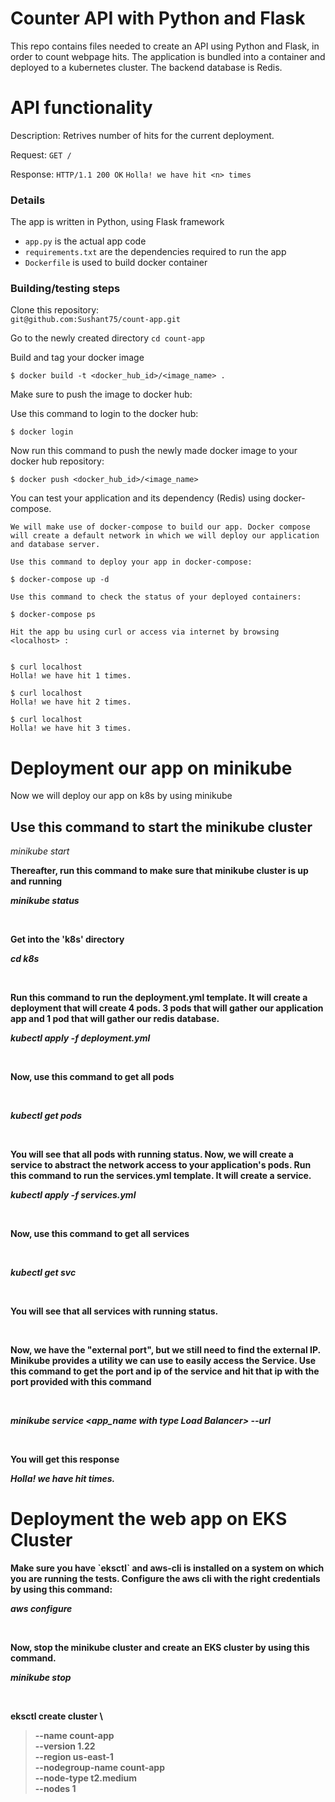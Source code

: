 # Counter API with Python and Flask

This repo contains files needed to create an API using Python and Flask, in order to count webpage hits. The application is bundled into a container and deployed to a kubernetes cluster. The backend database is Redis.

# API functionality

Description: Retrives number of hits for the current deployment.

Request:       `GET /`

Response:     `HTTP/1.1 200 OK`
`Holla! we have hit <n> times`

### Details

The app is written in Python, using Flask framework 

 - `app.py` is the actual app code
 - `requirements.txt` are the dependencies required to run the app
 - `Dockerfile` is used to build docker container
 
 ### Building/testing steps

Clone this repository:
<br>
`git@github.com:Sushant75/count-app.git`

Go to the newly created directory
`cd count-app`

Build and tag your docker image

    $ docker build -t <docker_hub_id>/<image_name> . 

Make sure to push the image to docker hub:

Use this command to login to the docker hub:

    $ docker login

Now run this command to push the newly made docker image to your docker hub repository:
    
    $ docker push <docker_hub_id>/<image_name>

You can test your application and its dependency (Redis) using docker-compose.

    We will make use of docker-compose to build our app. Docker compose will create a default network in which we will deploy our application and database server.
    
    Use this command to deploy your app in docker-compose:
    
    $ docker-compose up -d

    Use this command to check the status of your deployed containers:
    
    $ docker-compose ps
    
    Hit the app bu using curl or access via internet by browsing <localhost> :
    

    $ curl localhost
    Holla! we have hit 1 times.
    
    $ curl localhost
    Holla! we have hit 2 times.
    
    $ curl localhost
    Holla! we have hit 3 times.

 # Deployment our app on minikube

 <p> Now we will deploy our app on k8s by using minikube</p>

 ## Use this command to start the minikube cluster

 *<p>minikube start</p>*

 <b>
 
 <p>Thereafter, run this command to make sure that minikube cluster is up and running</p>

 *<p>minikube status</p>*

<br>

<p>Get into the 'k8s' directory</p>

*<p>cd k8s</p>*

<br>

<p>Run this command to run the deployment.yml template. It will create a deployment that will create 4 pods. 3 pods that will gather our application app and 1 pod that will gather our redis database.<p>

*<p>kubectl apply -f deployment.yml </p>*
<br>

<p> Now, use this command to get all pods</p>
<br>

*<p>kubectl get pods</p>*
<br>
<p>You will see that all pods with running status. Now, we will create a service to abstract the network access to your application's pods. Run this command to run the services.yml template. It will create a service.</p>

*<p>kubectl apply -f services.yml </p>*

<br>
<p> Now, use this command to get all services</p>
<br>

*<p>kubectl get svc</p>*

<br>
<p>You will see that all services with running status.</p>
<br>
<p>Now, we have the "external port", but we still need to find the  external IP. Minikube provides a utility we can use to easily access the Service. Use this command to get the port and ip of the service and hit that ip with the port provided with this command</p>
<br>

*<p>minikube service  <app_name with type Load Balancer> --url</p>*

<br>

<p>You will get this response</p>

*<p>Holla! we have hit <n> times.</p>*

 # Deployment the web app on EKS Cluster

 <p>Make sure you have `eksctl` and aws-cli is installed on a system on which you are running the tests. Configure the aws cli with the right credentials by using this command:</p>
<b>

 *<p>aws configure</p>*

 <br>

 <p>Now, stop the minikube cluster and create an EKS cluster by using this command.</p>

 *<p>minikube stop</p>*

 <br>

 eksctl create cluster \
> --name count-app \
> --version 1.22 \
> --region us-east-1 \
> --nodegroup-name count-app \
> --node-type t2.medium \
> --nodes 1












